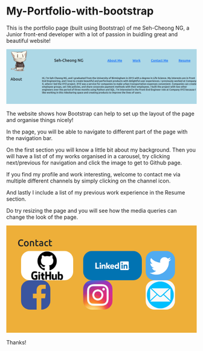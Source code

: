 # My-Portfolio-with-bootstrap
This is the portfolio page (built using Bootstrap) of me Seh-Cheong NG, a Junior front-end developer with a lot of passion in buidling great and beautiful website!


![Alt text](images/screenshot1.png)

The website shows how Bootstrap can help to set up the layout of the page and organise things nicely!

In the page, you will be able to navigate to different part of the page with the navigation bar.

On the first section you will know a little bit about my background. Then you will have a list of of my works organised in a carousel, try clicking next/previous for navigation and click the image to get to Github page.

If you find my profile and work interesting, welcome to contact me via multiple different channels by simply clicking on the channel icon.

And lastly I include a list of my previous work experience in the Resume section.

Do try resizing the page and you will see how the media queries can change the look of the page.

![Alt text](images/screenshot2.png)


Thanks!